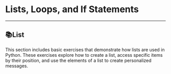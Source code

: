 # Lists, Loops, and If Statements
---
<h2>📚List</h2>
This section includes basic exercises that demonstrate how lists are used in Python. These exercises explore how to create a list, access specific items by their position, and use the elements of a list to create personalized messages. 
